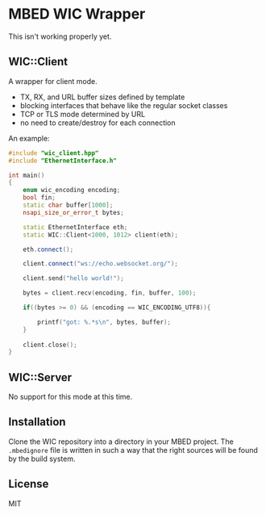 MBED WIC Wrapper
================

This isn't working properly yet.

## WIC::Client

A wrapper for client mode.

- TX, RX, and URL buffer sizes defined by template
- blocking interfaces that behave like the regular socket classes
- TCP or TLS mode determined by URL
- no need to create/destroy for each connection

An example:

~~~ c++
#include "wic_client.hpp"
#include "EthernetInterface.h"

int main()
{
    enum wic_encoding encoding;
    bool fin;
    static char buffer[1000];
    nsapi_size_or_error_t bytes;

    static EthernetInterface eth;
    static WIC::Client<1000, 1012> client(eth);

    eth.connect();

    client.connect("ws://echo.websocket.org/");

    client.send("hello world!");

    bytes = client.recv(encoding, fin, buffer, 100);

    if((bytes >= 0) && (encoding == WIC_ENCODING_UTF8)){

        printf("got: %.*s\n", bytes, buffer);
    }
            
    client.close();                
}
~~~

## WIC::Server

No support for this mode at this time.

## Installation

Clone the WIC repository into a directory in your MBED project.
The `.mbedignore` file is written in such a way that the right sources
will be found by the build system.

## License

MIT


